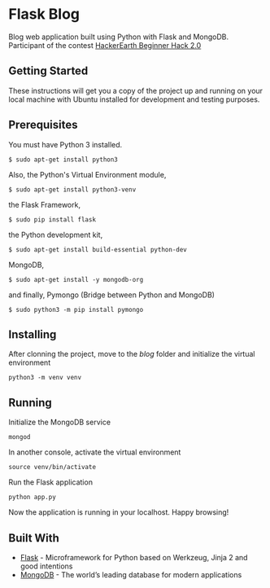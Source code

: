 # Flask Blog

Blog web application built using Python with Flask and MongoDB. Participant of the contest [HackerEarth Beginner Hack 2.0](https://www.hackerearth.com/sprints/beginner-hack-20) 

## Getting Started

These instructions will get you a copy of the project up and running on your local machine with Ubuntu installed for development and testing purposes.

## Prerequisites

You must have Python 3 installed.
```
$ sudo apt-get install python3
```
Also, the Python's Virtual Environment module,
```
$ sudo apt-get install python3-venv
```
the Flask Framework,
```
$ sudo pip install flask
```
the Python development kit,
```
$ sudo apt-get install build-essential python-dev
```
MongoDB,
```
$ sudo apt-get install -y mongodb-org
```
and finally, Pymongo (Bridge between Python and MongoDB)
```
$ sudo python3 -m pip install pymongo
```

## Installing

After clonning the project, move to the *blog* folder and initialize the virtual environment
```
python3 -m venv venv
```

## Running

Initialize the MongoDB service
```
mongod
```
In another console, activate the virtual environment
```
source venv/bin/activate
```
Run the Flask application
```
python app.py
```
Now the application is running in your localhost. Happy browsing!

## Built With

* [Flask](http://flask.pocoo.org/) - Microframework for Python based on Werkzeug, Jinja 2 and good intentions
* [MongoDB](https://www.mongodb.com) - The world’s leading database for modern applications



